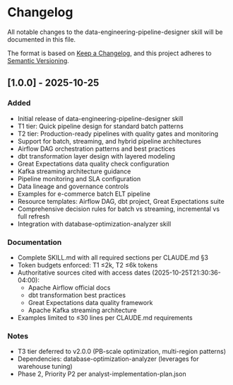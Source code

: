 # Changelog

All notable changes to the data-engineering-pipeline-designer skill will be documented in this file.

The format is based on [Keep a Changelog](https://keepachangelog.com/en/1.0.0/),
and this project adheres to [Semantic Versioning](https://semver.org/spec/v2.0.0.html).

## [1.0.0] - 2025-10-25

### Added
- Initial release of data-engineering-pipeline-designer skill
- T1 tier: Quick pipeline design for standard batch patterns
- T2 tier: Production-ready pipelines with quality gates and monitoring
- Support for batch, streaming, and hybrid pipeline architectures
- Airflow DAG orchestration patterns and best practices
- dbt transformation layer design with layered modeling
- Great Expectations data quality check configuration
- Kafka streaming architecture guidance
- Pipeline monitoring and SLA configuration
- Data lineage and governance controls
- Examples for e-commerce batch ELT pipeline
- Resource templates: Airflow DAG, dbt project, Great Expectations suite
- Comprehensive decision rules for batch vs streaming, incremental vs full refresh
- Integration with database-optimization-analyzer skill

### Documentation
- Complete SKILL.md with all required sections per CLAUDE.md §3
- Token budgets enforced: T1 ≤2k, T2 ≤6k tokens
- Authoritative sources cited with access dates (2025-10-25T21:30:36-04:00):
  - Apache Airflow official docs
  - dbt transformation best practices
  - Great Expectations data quality framework
  - Apache Kafka streaming architecture
- Examples limited to ≤30 lines per CLAUDE.md requirements

### Notes
- T3 tier deferred to v2.0.0 (PB-scale optimization, multi-region patterns)
- Dependencies: database-optimization-analyzer (leverages for warehouse tuning)
- Phase 2, Priority P2 per analyst-implementation-plan.json
